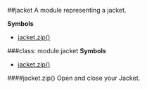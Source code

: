 <a name="module_jacket"></a>
##jacket
A module representing a jacket.

**Symbols**

* [jacket.zip()](#module_jacket#zip)

<a name="module_jacket"></a>
###class: module:jacket
**Symbols**

  * [jacket.zip()](#module_jacket#zip)

<a name="module_jacket#zip"></a>
####jacket.zip()
Open and close your Jacket.

